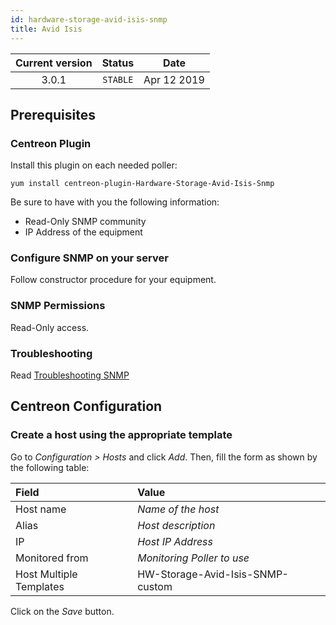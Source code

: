 ```yaml
---
id: hardware-storage-avid-isis-snmp
title: Avid Isis
---
```


| Current version | Status | Date |
| :-: | :-: | :-: |
| 3.0.1 | `STABLE` | Apr 12 2019 |

## Prerequisites

### Centreon Plugin

Install this plugin on each needed poller:

``` shell
yum install centreon-plugin-Hardware-Storage-Avid-Isis-Snmp
```

Be sure to have with you the following information:

  - Read-Only SNMP community
  - IP Address of the equipment

### Configure SNMP on your server

Follow constructor procedure for your equipment.

### SNMP Permissions

Read-Only access.

### Troubleshooting

Read [Troubleshooting SNMP](http://documentation.centreon.com/docs/centreon-plugins/en/latest/user/guide.html#snmp)

## Centreon Configuration

### Create a host using the appropriate template

Go to *Configuration \> Hosts* and click *Add*. Then, fill the form as shown by the following table:

| Field                   | Value                            |
| :---------------------- | :------------------------------- |
| Host name               | *Name of the host*               |
| Alias                   | *Host description*               |
| IP                      | *Host IP Address*                |
| Monitored from          | *Monitoring Poller to use*       |
| Host Multiple Templates | HW-Storage-Avid-Isis-SNMP-custom |

Click on the *Save* button.


